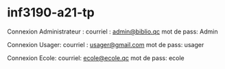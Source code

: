 # inf3190-a21-tp
Connexion Administrateur : 
courriel : admin@biblio.qc 
mot de pass: Admin 

Connexion Usager: 
courriel : usager@gmail.com 
mot de pass: usager 

Connexion Ecole: 
courriel: ecole@ecole.qc
mot de pass: ecole 

